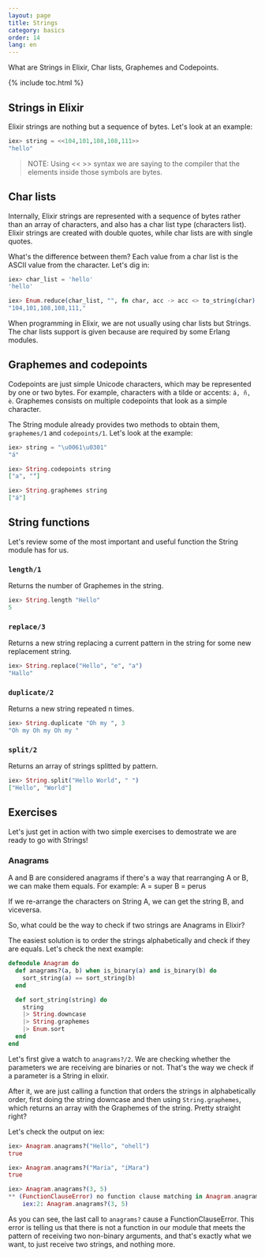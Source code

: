 ```yaml
---
layout: page
title: Strings
category: basics
order: 14
lang: en
---
```


What are Strings in Elixir, Char lists, Graphemes and Codepoints.

{% include toc.html %}

## Strings in Elixir

Elixir strings are nothing but a sequence of bytes. Let's look at an example:

```elixir
iex> string = <<104,101,108,108,111>>
"hello"
```

>NOTE: Using << >> syntax we are saying to the compiler that the elements inside those symbols are bytes.

## Char lists

Internally, Elixir strings are represented with a sequence of bytes rather than an array of characters, and also has a char list type (characters list). Elixir strings are created with double quotes, while char lists are with single quotes.

What's the difference between them? Each value from a char list is the ASCII value from the character. Let's dig in:

```elixir
iex> char_list = 'hello'
'hello'

iex> Enum.reduce(char_list, "", fn char, acc -> acc <> to_string(char) <> "," end)
"104,101,108,108,111,"
```

When programming in Elixir, we are not usually using char lists but Strings. The char lists support is given because are required by some Erlang modules.

## Graphemes and codepoints

Codepoints are just simple Unicode characters, which may be represented by one or two bytes. For example, characters with a tilde or accents: `á, ñ, è`. Graphemes consists on multiple codepoints that look as a simple character.

The String module already provides two methods to obtain them, `graphemes/1` and `codepoints/1`. Let's look at the example:

```elixir
iex> string = "\u0061\u0301"
"á"

iex> String.codepoints string
["a", "́"]

iex> String.graphemes string
["á"]
```

## String functions

Let's review some of the most important and useful function the String module has for us.

### `length/1`

Returns the number of Graphemes in the string.

```elixir
iex> String.length "Hello"
5
```

### `replace/3`

Returns a new string replacing a current pattern in the string for some new replacement string.

```elixir
iex> String.replace("Hello", "e", "a")
"Hallo"
```

### `duplicate/2`

Returns a new string repeated n times.

```elixir
iex> String.duplicate "Oh my ", 3
"Oh my Oh my Oh my "
```

### `split/2`

Returns an array of strings splitted by pattern.

```elixir
iex> String.split("Hello World", " ")
["Hello", "World"]
```

## Exercises

Let's just get in action with two simple exercises to demostrate we are ready to go with Strings!

### Anagrams

A and B are considered anagrams if there's a way that rearranging A or B, we can make them equals. For example: 
A = super
B = perus 

If we re-arrange the characters on String A, we can get the string B, and viceversa.

So, what could be the way to check if two strings are Anagrams in Elixir?

The easiest solution is to order the strings alphabetically and check if they are equals. Let's check the next example:

```elixir
defmodule Anagram do
  def anagrams?(a, b) when is_binary(a) and is_binary(b) do
  	sort_string(a) == sort_string(b)
  end

  def sort_string(string) do
    string
    |> String.downcase
    |> String.graphemes
    |> Enum.sort
  end
end
```

Let's first give a watch to `anagrams?/2`. We are checking whether the parameters we are receiving are binaries or not. That's the way we check if a parameter is a String in elixir.

After it, we are just calling a function that orders the strings in alphabetically order, first doing the string downcase and then using `String.graphemes`, which returns an array with the Graphemes of the string. Pretty straight right?

Let's check the output on iex:

```elixir
iex> Anagram.anagrams?("Hello", "ohell")
true

iex> Anagram.anagrams?("María", "íMara")
true

iex> Anagram.anagrams?(3, 5)
** (FunctionClauseError) no function clause matching in Anagram.anagrams?/2
    iex:2: Anagram.anagrams?(3, 5)
```

As you can see, the last call to `anagrams?` cause a FunctionClauseError. This error is telling us that there is not a function in our module that meets the pattern of receiving two non-binary arguments, and that's exactly what we want, to just receive two strings, and nothing more. 
